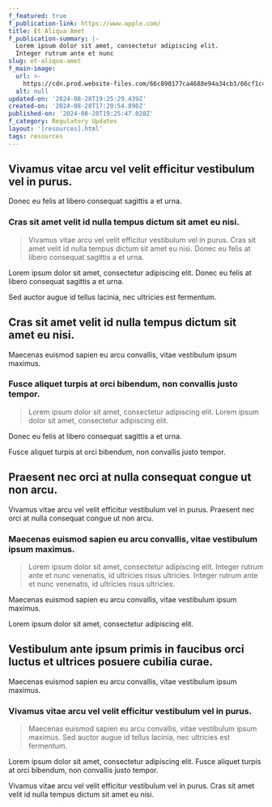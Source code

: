```yaml
---
f_featured: true
f_publication-link: https://www.apple.com/
title: Et Aliqua Amet
f_publication-summary: |-
  Lorem ipsum dolor sit amet, consectetur adipiscing elit.
  Integer rutrum ante et nunc 
slug: et-aliqua-amet
f_main-image:
  url: >-
    https://cdn.prod.website-files.com/66c890177ca4688e94a34cb3/66cf1c40fa4bfa68aedc1073_image9.jpeg
  alt: null
updated-on: '2024-08-28T19:25:29.439Z'
created-on: '2024-08-28T17:20:54.898Z'
published-on: '2024-08-28T19:25:47.028Z'
f_category: Regulatory Updates
layout: '[resources].html'
tags: resources
---
```


Vivamus vitae arcu vel velit efficitur vestibulum vel in purus.
---------------------------------------------------------------

Donec eu felis at libero consequat sagittis a et urna.

### Cras sit amet velit id nulla tempus dictum sit amet eu nisi.

> Vivamus vitae arcu vel velit efficitur vestibulum vel in purus. Cras sit amet velit id nulla tempus dictum sit amet eu nisi. Donec eu felis at libero consequat sagittis a et urna.

Lorem ipsum dolor sit amet, consectetur adipiscing elit. Donec eu felis at libero consequat sagittis a et urna.

Sed auctor augue id tellus lacinia, nec ultricies est fermentum.

Cras sit amet velit id nulla tempus dictum sit amet eu nisi.
------------------------------------------------------------

Maecenas euismod sapien eu arcu convallis, vitae vestibulum ipsum maximus.

### Fusce aliquet turpis at orci bibendum, non convallis justo tempor.

> Lorem ipsum dolor sit amet, consectetur adipiscing elit. Lorem ipsum dolor sit amet, consectetur adipiscing elit.

Donec eu felis at libero consequat sagittis a et urna.

Fusce aliquet turpis at orci bibendum, non convallis justo tempor.

Praesent nec orci at nulla consequat congue ut non arcu.
--------------------------------------------------------

Vivamus vitae arcu vel velit efficitur vestibulum vel in purus. Praesent nec orci at nulla consequat congue ut non arcu.

### Maecenas euismod sapien eu arcu convallis, vitae vestibulum ipsum maximus.

> Lorem ipsum dolor sit amet, consectetur adipiscing elit. Integer rutrum ante et nunc venenatis, id ultricies risus ultricies. Integer rutrum ante et nunc venenatis, id ultricies risus ultricies.

Maecenas euismod sapien eu arcu convallis, vitae vestibulum ipsum maximus.

Lorem ipsum dolor sit amet, consectetur adipiscing elit.

Vestibulum ante ipsum primis in faucibus orci luctus et ultrices posuere cubilia curae.
---------------------------------------------------------------------------------------

Maecenas euismod sapien eu arcu convallis, vitae vestibulum ipsum maximus.

### Vivamus vitae arcu vel velit efficitur vestibulum vel in purus.

> Maecenas euismod sapien eu arcu convallis, vitae vestibulum ipsum maximus. Sed auctor augue id tellus lacinia, nec ultricies est fermentum.

Lorem ipsum dolor sit amet, consectetur adipiscing elit. Fusce aliquet turpis at orci bibendum, non convallis justo tempor.

Vivamus vitae arcu vel velit efficitur vestibulum vel in purus. Cras sit amet velit id nulla tempus dictum sit amet eu nisi.
